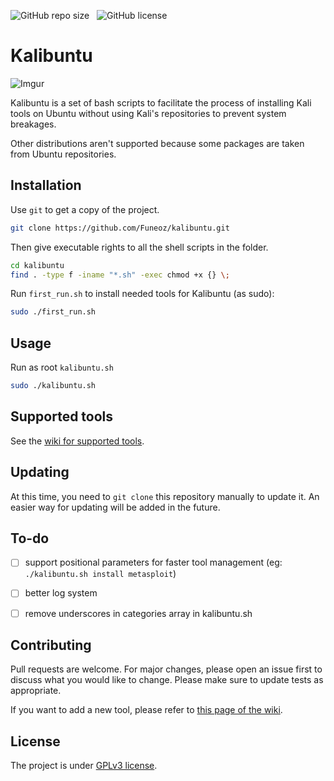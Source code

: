![GitHub repo size](https://img.shields.io/github/repo-size/funeoz/kalibuntu) &nbsp; ![GitHub license](https://img.shields.io/github/license/funeoz/kalibuntu)

# Kalibuntu

![Imgur](https://i.imgur.com/U4jWYBg.gif)

Kalibuntu is a set of bash scripts to facilitate the process of installing Kali tools on Ubuntu
without using Kali's repositories to prevent system breakages.

Other distributions aren't supported because some packages are taken from Ubuntu repositories.

## Installation

Use ```git``` to get a copy of the project.

```bash
git clone https://github.com/Funeoz/kalibuntu.git 
```

Then give executable rights to all the shell scripts in the folder.

```bash
cd kalibuntu
find . -type f -iname "*.sh" -exec chmod +x {} \;
```

Run ```first_run.sh``` to install needed tools for Kalibuntu (as sudo):

```bash
sudo ./first_run.sh
```

## Usage

Run as root ```kalibuntu.sh```

```bash
sudo ./kalibuntu.sh
```

## Supported tools

See the [wiki for supported tools](https://github.com/Funeoz/kalibuntu/wiki/Supported-tools).

## Updating

At this time, you need to `git clone` this repository manually to update it.
An easier way for updating will be added in the future.

## To-do

- [ ] support positional parameters for faster tool management (eg: ```./kalibuntu.sh install metasploit```)

- [ ] better log system

- [ ] remove underscores in categories array in kalibuntu.sh

## Contributing 

Pull requests are welcome. For major changes, please open an issue first to discuss what you would like to change.
Please make sure to update tests as appropriate.

If you want to add a new tool, please refer to [this page of the wiki]().

## License

The project is under [GPLv3 license](https://github.com/Funeoz/kalibuntu/blob/master/LICENSE).

